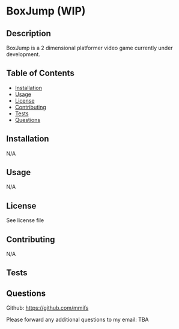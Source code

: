 # BoxJump (WIP) 

## Description

BoxJump is a 2 dimensional platformer video game currently under development.

## Table of Contents

* [Installation](#installation)
* [Usage](#usage)
* [License](#license)
* [Contributing](#contributing)
* [Tests](#tests)
* [Questions](#questions)


## Installation

N/A


## Usage

N/A


## License

See license file


## Contributing

N/A


## Tests




## Questions

Github: https://github.com/mmifs

Please forward any additional questions to my email: TBA
